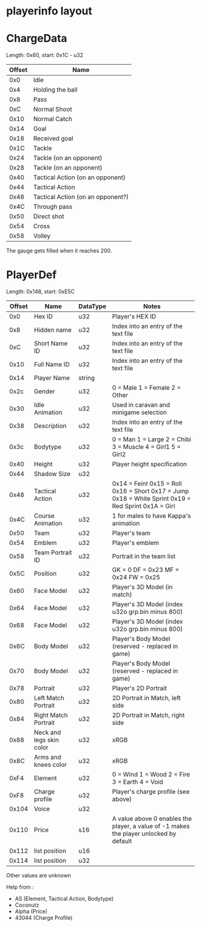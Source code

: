 # playerinfo layout

# ChargeData
Length: 0x60, start: 0x1C - u32

| Offset | Name |
| --- | --- |
| 0x0 | Idle |
| 0x4 | Holding the ball |
| 0x8 | Pass |
| 0xC | Normal Shoot |
| 0x10 | Normal Catch |
| 0x14 | Goal |
| 0x18 | Received goal |
| 0x1C | Tackle |
| 0x24 | Tackle (on an opponent) |
| 0x28 | Tackle (on an opponent) |
| 0x40 | Tactical Action (on an opponent) |
| 0x44 | Tactical Action |
| 0x48 | Tactical Action (on an opponent?) |
| 0x4C | Through pass |
| 0x50 | Direct shot |
| 0x54 | Cross |
| 0x58 | Volley |

The gauge gets filled when it reaches 200.

# PlayerDef
Length: 0x148, start: 0xE5C

| Offset | Name | DataType | Notes |
| --- | --- | --- | --- |
| 0x0 | Hex ID | u32 | Player's HEX ID |
| 0x8 | Hidden name | u32 | Index into an entry of the text file |
| 0xC | Short Name ID | u32 | Index into an entry of the text file |
| 0x10 | Full Name ID | u32 | Index into an entry of the text file |
| 0x14 | Player Name | string |  |
| 0x2c | Gender | u32 | 0 = Male 1 = Female 2 = Other |
| 0x30 | Idle Animation | u32 | Used in caravan and minigame selection |
| 0x38 | Description | u32 | Index into an entry of the text file |
| 0x3c | Bodytype | u32 | 0 = Man 1 = Large 2 = Chibi 3 = Muscle 4 = Girl1 5 = Girl2 |
| 0x40 | Height | u32 | Player height specification |
| 0x44 | Shadow Size | u32 | |
| 0x48 | Tactical Action | u32 | 0x14 = Feint 0x15 = Roll 0x16 = Short 0x17 = Jump 0x18 = White Sprint 0x19 = Red Sprint 0x1A = Girl |
| 0x4C | Course Animation | u32 | 1 for males to have Kappa's animation | 
| 0x50 | Team | u32 | Player's team |
| 0x54 | Emblem | u32 | Player's emblem |
| 0x58 | Team Portrait ID | u32 | Portrait in the team list |
| 0x5C | Position | u32 | GK = 0 DF = 0x23 MF = 0x24 FW = 0x25 |
| 0x60 | Face Model | u32 | Player's 3D Model (in match) |
| 0x64 | Face Model | u32 | Player's 3D Model (index u32o grp.bin minus 800) |
| 0x68 | Face Model | u32 | Player's 3D Model (index u32o grp.bin minus 800) |
| 0x6C | Body Model | u32 | Player's Body Model (reserved - replaced in game) |
| 0x70 | Body Model | u32 | Player's Body Model (reserved - replaced in game) |
| 0x78 | Portrait | u32 | Player's 2D Portrait |
| 0x80 | Left Match Portrait | u32 | 2D Portrait in Match, left side |
| 0x84 | Right Match Portrait | u32 | 2D Portrait in Match, right side |
| 0x88 | Neck and legs skin color | u32 | xRGB |
| 0x8C | Arms and knees color | u32 | xRGB |
| 0xF4 | Element | u32 | 0 = Wind 1 = Wood 2 = Fire 3 = Earth 4 = Void |
| 0xF8 | Charge profile | u32 | Player's charge profile (see above) |
| 0x104 | Voice | u32 |  |
| 0x110 | Price | s16 | A value above 0 enables the player, a value of -1 makes the player unlocked by default |
| 0x112 | list position | u16 | |
| 0x114 | list position | u32 | |


Other values are unknown

Help from : 
- AS (Element, Tactical Action, Bodytype)
- Coconutz
- Alpha (Price)
- 43044 (Charge Profile)
